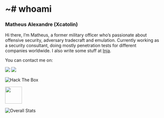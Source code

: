 # ~# whoami

### Matheus Alexandre (Xcatolin)

Hi there, I’m Matheus, a former military officer who’s passionate about offensive security, adversary tradecraft and emulation. Currently working as a security consultant, doing mostly penetration tests for different companies worldwide. I also write some stuff at [Inja](https://injasec.blogspot.com).

You can contact me on:

[<img src="https://img.shields.io/badge/linkedin-%230077B5.svg?&style=for-the-badge&logo=linkedin&logoColor=white" />](https://www.linkedin.com/in/matheus-ab/) [<img src="https://img.shields.io/badge/twitter-%230077B5.svg?&style=for-the-badge&logo=twitter&logoColor=white" />](https://mobile.twitter.com/xcatolin)

<img src="http://www.hackthebox.eu/badge/image/129918" heigth=45 alt="Hack The Box"><br>

[<img src="https://i.imgur.com/vNlsFZf.png" height=55 />](https://tryhackme.com/p/NoScatolin)

![Overall Stats](https://github-readme-stats.vercel.app/api?username=xcatolin&count_private=true&show_icons=true&hide=contribs&theme=nord)
